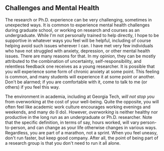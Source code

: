<!-- START doctoc generated TOC please keep comment here to allow auto update -->
<!-- DON'T EDIT THIS SECTION, INSTEAD RE-RUN doctoc TO UPDATE -->
<!-- END doctoc generated TOC please keep comment here to allow auto update -->

## Challenges and Mental Health

The research or Ph.D. experience can be very challenging, sometimes in unexpected ways.
It is common to experience mental health challenges during graduate school, or working on research and courses as an undergraduate.
While I'm not personally trained to help directly, I hope to be supportive in whatever ways you feel will be helpful, including of course helping avoid such issues wherever I can.
I have met very few individuals who have not struggled with anxiety, depression, or other mental health issues.
There are many reasons for that.
In my opinion, they can be mostly attributed to the combination of uncertainty, self-responsibility, and relentless feedback one receives as a young researcher.
It is possible that you will experience some form of chronic anxiety at some point.
This feeling is common, and many students will experience it at some point or another.
Don't be alarmed; if you are comfortable with it, come to talk to me (or others) if you feel this way.

The environment in academia, including at Georgia Tech, _will not stop you_ from overworking at the cost of your well-being.
Quite the opposite, you will often feel like academic work culture encourages working evenings and weekends, and many do (I do).
However, _overworking_ is neither healthy nor productive in the long run as an undergraduate or Ph.D. researcher.
Note that the specific definition, in terms of say, hours worked, will vary person-to-person, and can change as your life otherwise changes in various ways.
Regardless, you are part of a marathon, not a sprint.
When you feel uneasy, don't run faster, but keep good company.
After all, the point of being part of a research group is that you don't need to run it all alone.
